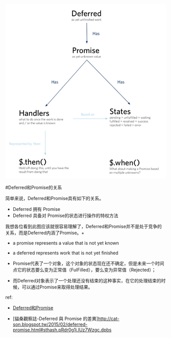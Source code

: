 ![deferred](./cfa1p.png)

#Deferred和Promise的关系

简单来说，Deferred和Promise具有如下的关系。
* Deferred 拥有 Promise
* Deferred 具备对 Promise的状态进行操作的特权方法

我想各位看到此图应该就很容易理解了，Deferred和Promise并不是处于竞争的关系，而是Deferred内涵了Promise。+


* a promise represents a value that is not yet known
* a deferred represents work that is not yet finished

* Promise代表了一个对象，这个对象的状态现在还不确定，但是未来一个时间点它的状态要么变为正常值（FulFilled），要么变为异常值（Rejected）；

* 而Deferred对象表示了一个处理还没有结束的这种事实，在它的处理结束的时候，可以通过Promise来取得处理结果。

ref: 
* [Deferred和Promise](https://wohugb.gitbooks.io/promise/content/advanced/deferred-and-promise.html)

* [貓桑觀察誌-Deferred 與 Promise 的差異]http://cat-son.blogspot.tw/2015/02/deferred-promise.html#sthash.pRdr0g1j.lUz7Wzgc.dpbs